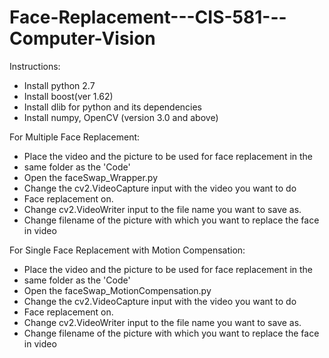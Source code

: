 # Face-Replacement---CIS-581---Computer-Vision

Instructions:

- Install python 2.7
- Install boost(ver 1.62) 
- Install dlib for python and its dependencies 
- Install numpy, OpenCV (version 3.0 and above)

For Multiple Face Replacement:
- Place the video and the picture to be used for face replacement in the 
- same folder as the 'Code' 
- Open the faceSwap_Wrapper.py
- Change the cv2.VideoCapture input with the video you want to do
- Face replacement on.
- Change cv2.VideoWriter input to the file name you want to save as.
- Change filename of the picture with which you want to replace the face in video

For Single Face Replacement with Motion Compensation:
- Place the video and the picture to be used for face replacement in the 
- same folder as the 'Code' 
- Open the faceSwap_MotionCompensation.py
- Change the cv2.VideoCapture input with the video you want to do
- Face replacement on.
- Change cv2.VideoWriter input to the file name you want to save as.
- Change filename of the picture with which you want to replace the face in video

